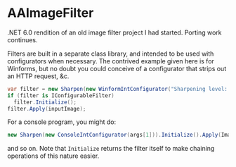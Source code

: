 # AAImageFilter
.NET 6.0 rendition of an old image filter project I had started. Porting work continues.

Filters are built in a separate class library, and intended to be used with configurators when necessary.
The contrived example given here is for Winforms, but no doubt you could conceive of a configurator that strips out an HTTP request, &c.

```csharp
var filter = new Sharpen(new WinformIntConfigurator("Sharpening level: "));
if (filter is IConfigurableFilter)
  filter.Initialize();
filter.Apply(inputImage);
```

For a console program, you might do:

```csharp
new Sharpen(new ConsoleIntConfigurator(args[1])).Initialize().Apply(Image.FromFile(args[0]).Save(...)
```

and so on. Note that `Initialize` returns the filter itself to make chaining operations of this nature easier.
